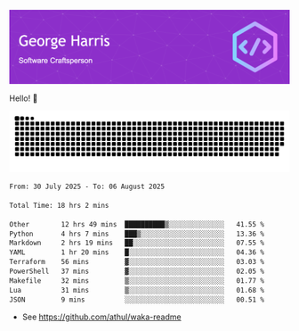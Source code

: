 ![img](./assets/github-header.png)

Hello! :wave:

<div align="center">
  <img  src="https://raw.githubusercontent.com/1999AZZAR/1999AZZAR/readme/resources/grid-snake.svg" alt="snake" />
</div>

<!--START_SECTION:waka-->

```txt
From: 30 July 2025 - To: 06 August 2025

Total Time: 18 hrs 2 mins

Other        12 hrs 49 mins  ██████████▒░░░░░░░░░░░░░░   41.55 %
Python       4 hrs 7 mins    ███▒░░░░░░░░░░░░░░░░░░░░░   13.36 %
Markdown     2 hrs 19 mins   ██░░░░░░░░░░░░░░░░░░░░░░░   07.55 %
YAML         1 hr 20 mins    █░░░░░░░░░░░░░░░░░░░░░░░░   04.36 %
Terraform    56 mins         ▓░░░░░░░░░░░░░░░░░░░░░░░░   03.03 %
PowerShell   37 mins         ▓░░░░░░░░░░░░░░░░░░░░░░░░   02.05 %
Makefile     32 mins         ▒░░░░░░░░░░░░░░░░░░░░░░░░   01.77 %
Lua          31 mins         ▒░░░░░░░░░░░░░░░░░░░░░░░░   01.68 %
JSON         9 mins          ░░░░░░░░░░░░░░░░░░░░░░░░░   00.51 %
```

<!--END_SECTION:waka-->

- See <https://github.com/athul/waka-readme>
